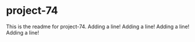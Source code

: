 # project-74

This is the readme for project-74.
Adding a line!
Adding a line!
Adding a line!
Adding a line!
